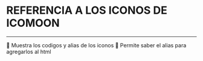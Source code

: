 # REFERENCIA A LOS ICONOS DE ICOMOON
---
🐋  Muestra los codigos y alias de los iconos 
🐋  Permite saber el alias para agregarlos al html
